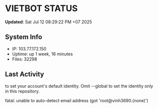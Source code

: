 # VIETBOT STATUS
**Updated**: Sat Jul 12 08:29:22 PM +07 2025

## System Info
- IP: 103.77.172.150
- Uptime: up 1 week, 16 minutes
- Files: 32298

## Last Activity

to set your account's default identity.
Omit --global to set the identity only in this repository.

fatal: unable to auto-detect email address (got 'root@vinh3690.(none)')
